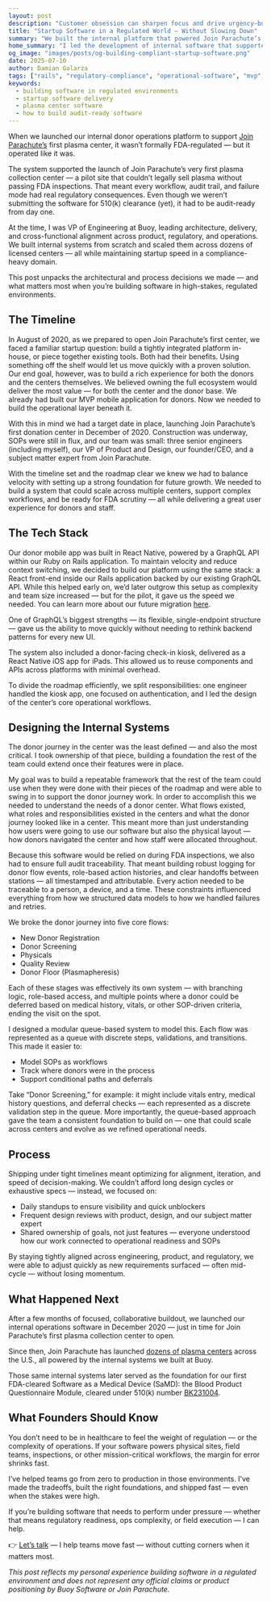 ```yaml
---
layout: post
description: "Customer obsession can sharpen focus and drive urgency—but left unchecked, it burns out teams and breaks products. Here's how to get it right."
title: "Startup Software in a Regulated World — Without Slowing Down"
summary: "We built the internal platform that powered Join Parachute’s first plasma collection center and scaled it to 26+ FDA-licensed sites. This post shares how we delivered under tight timelines, aligned with regulatory requirements, and laid the groundwork for our first FDA-cleared SaMD — all while maintaining startup speed."
home_summary: "I led the development of internal software that supported Join Parachute’s first plasma center and scaled to 26+ FDA-licensed sites. Built under tight deadlines and complex SOPs, the system later became the foundation for our first FDA-cleared SaMD. This post shares how we moved fast — without compromising compliance or reliability."
og_image: "images/posts/og-building-compliant-startup-software.png"
date: 2025-07-10
author: Damian Galarza
tags: ["rails", "regulatory-compliance", "operational-software", "mvp", "product-strategy", "startup-advice", "case-study"]
keywords:
  - building software in regulated environments
  - startup software delivery
  - plasma center software
  - how to build audit-ready software
---
```


When we launched our internal donor operations platform to support [Join Parachute’s](http://www.joinparachute.com) first plasma center, it wasn’t formally FDA-regulated — but it operated like it was.

The system supported the launch of Join Parachute’s very first plasma collection center — a pilot site that couldn’t legally  sell plasma without passing FDA inspections. That meant every workflow, audit trail, and failure mode had real regulatory consequences. Even though we weren’t submitting the software for 510(k) clearance (yet), it had to be audit-ready from day one.

At the time, I was VP of Engineering at Buoy, leading architecture, delivery, and cross-functional alignment across product, regulatory, and operations. We built internal systems from scratch and scaled them across dozens of licensed centers — all while maintaining startup speed in a compliance-heavy domain.

This post unpacks the architectural and process decisions we made — and what matters most when you’re building software in high-stakes, regulated environments.

## The Timeline

In August of 2020, as we prepared to open Join Parachute’s first center, we faced a familiar startup question: build a tightly integrated platform in-house, or piece together existing tools. Both had their benefits. Using something off the shelf would let us move quickly with a proven solution. Our end goal, however, was to build a rich experience for both the donors and the centers themselves. We believed owning the full ecosystem would deliver the most value — for both the center and the donor base. We already had built our MVP mobile application for donors. Now we needed to build the operational layer beneath it.

With this in mind we had a target date in place, launching Join Parachute’s first donation center in December of 2020. Construction was underway, SOPs were still in flux, and our team was small: three senior engineers (including myself), our VP of Product and Design, our founder/CEO, and a subject matter expert from Join Parachute.

With the timeline set and the roadmap clear we knew we had to balance velocity with setting up a strong foundation for future growth. We needed to build a system that could scale across multiple centers, support complex workflows, and be ready for FDA scrutiny — all while delivering a great user experience for donors and staff.

## The Tech Stack

Our donor mobile app was built in React Native, powered by a GraphQL API within our Ruby on Rails application. To maintain velocity and reduce context switching, we decided to build our platform using the same stack: a React front-end inside our Rails application backed by our existing GraphQL API. While this helped early on, we’d later outgrow this setup as complexity and team size increased — but for the pilot, it gave us the speed we needed. You can learn more about our future migration [here](/posts/2024-09-05-react-to-view-components).

One of GraphQL’s biggest strengths — its flexible, single-endpoint structure — gave us the ability to move quickly without needing to rethink backend patterns for every new UI.

The system also included a donor-facing check-in kiosk, delivered as a React Native iOS app for iPads. This allowed us to reuse components and APIs across platforms with minimal overhead.

To divide the roadmap efficiently, we split responsibilities: one engineer handled the kiosk app, one focused on authentication, and I led the design of the center’s core operational workflows.

## Designing the Internal Systems

The donor journey in the center was the least defined — and also the most critical. I took ownership of that piece, building a foundation the rest of the team could extend once their features were in place.

My goal was to build a repeatable framework that the rest of the team could use when they were done with their pieces of the roadmap and were able to swing in to support the donor journey work. In order to accomplish this we needed to understand the needs of a donor center. What flows existed, what roles and responsibilities existed in the centers and what the donor journey looked like in a center. This meant more than just understanding how users were going to use our software but also the physical layout — how donors navigated the center and how staff were allocated throughout.

Because this software would be relied on during FDA inspections, we also had to ensure full audit traceability. That meant building robust logging for donor flow events, role-based action histories, and clear handoffs between stations — all timestamped and attributable. Every action needed to be traceable to a person, a device, and a time. These constraints influenced everything from how we structured data models to how we handled failures and retries.

We broke the donor journey into five core flows:

- New Donor Registration
- Donor Screening
- Physicals
- Quality Review
- Donor Floor (Plasmapheresis)

Each of these stages was effectively its own system — with branching logic, role-based access, and multiple points where a donor could be deferred based on medical history, vitals, or other SOP-driven criteria, ending the visit on the spot.

I designed a modular queue-based system to model this. Each flow was represented as a queue with discrete steps, validations, and transitions. This made it easier to:

- Model SOPs as workflows
- Track where donors were in the process
- Support conditional paths and deferrals

Take “Donor Screening,” for example: it might include vitals entry, medical history questions, and deferral checks — each represented as a discrete validation step in the queue. More importantly, the queue-based approach gave the team a consistent foundation to build on — one that could scale across centers and evolve as we refined operational needs.

## Process

Shipping under tight timelines meant optimizing for alignment, iteration, and speed of decision-making. We couldn’t afford long design cycles or exhaustive specs — instead, we focused on:

- Daily standups to ensure visibility and quick unblockers
- Frequent design reviews with product, design, and our subject matter expert
- Shared ownership of goals, not just features — everyone understood how our work connected to operational readiness and SOPs

By staying tightly aligned across engineering, product, and regulatory, we were able to adjust quickly as new requirements surfaced — often mid-cycle — without losing momentum.

## What Happened Next

After a few months of focused, collaborative buildout, we launched our internal operations software in December 2020 — just in time for Join Parachute’s first plasma collection center to open.

Since then, Join Parachute has launched [dozens of plasma centers](https://www.joinparachute.com/plasma-donation/location/) across the U.S., all powered by the internal systems we built at Buoy.

Those same internal systems later served as the foundation for our first FDA-cleared Software as a Medical Device (SaMD): the Blood Product Questionnaire Module, cleared under 510(k) number [BK231004](https://www.fda.gov/vaccines-blood-biologics/substantially-equivalent-510k-device-information/bk231004-blood-product-questionnaire-module).

## What Founders Should Know

You don’t need to be in healthcare to feel the weight of regulation — or the complexity of operations. If your software powers physical sites, field teams, inspections, or other mission-critical workflows, the margin for error shrinks fast.

I’ve helped teams go from zero to production in those environments. I’ve made the tradeoffs, built the right foundations, and shipped fast — even when the stakes were high.

If you’re building software that needs to perform under pressure — whether that means regulatory readiness, ops complexity, or field execution — I can help.

👉 [Let’s talk](/#contact) — I help teams move fast — without cutting corners when it matters most.

*This post reflects my personal experience building software in a regulated environment and does not represent any official claims or product positioning by Buoy Software or Join Parachute.*
